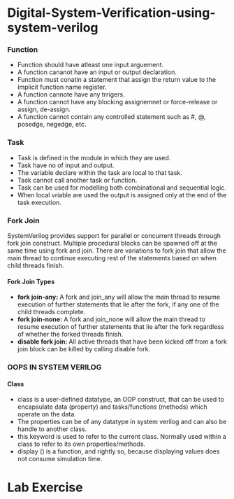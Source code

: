 # Digital-System-Verification-using-system-verilog
### Function
- Function should have atleast one input arguement.<br>
- A function cananot have an input or output declaration.<br>
- Function must conatin a statement that assign the return value to the implicit function name register.<br>
- A function cannote have any trrigers.<br>
- A function cannot have any blocking assignemnet or force-release or assign, de-assign.<br>
- A function cannot contain any controlled statement such as #, @, posedge, negedge, etc.<br>
### Task
- Task is defined in the module in which they are  used.<br>
- Task have no of input and output.<br>
- The variable declare within the task are local to that task.<br>
- Task cannot call another task or function.<br>
- Task can be used for modelling both combinational and sequential logic.<br>
- When local vriable are used the output is assigned only at the end of the task execution.<br>
### Fork Join
SystemVerilog provides support for parallel or concurrent threads through fork join construct. Multiple procedural blocks can be spawned off at the same time using fork and join. There are variations to fork join that allow the main thread to continue executing rest of the statements based on when child threads finish.
#### Fork Join Types
- <b>fork join-any:</b> A fork and join_any will allow the main thread to resume execution of further statements that lie after the fork, if any one of the child threads complete.
- <b> fork join-none:</b> A fork and join_none will allow the main thread to resume execution of further statements that lie after the fork regardless of whether the forked threads finish.
- <b> disable fork join: </b> All active threads that have been kicked off from a fork join block can be killed by calling disable fork.
### OOPS IN SYSTEM VERILOG
#### Class
- class is a user-defined datatype, an OOP construct, that can be used to encapsulate data (property) and tasks/functions (methods) which operate on the data.
- The properties can be of any datatype in system verilog and can also be handle to another class.
- this keyword is used to refer to the current class. Normally used within a class to refer to its own properties/methods.
- display () is a function, and rightly so, because displaying values does not consume simulation time.
# Lab Exercise
